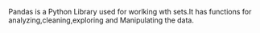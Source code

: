Pandas is a Python Library used for worlking wth sets.It has functions for analyzing,cleaning,exploring and Manipulating the data.
